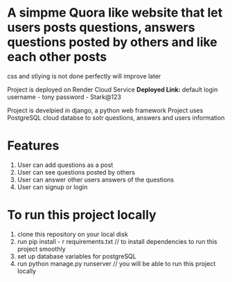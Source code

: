 # A simpme Quora like website that let users posts questions, answers questions posted by others and like each other posts

css and stlying is not done perfectly will improve later

Project is deployed on Render Cloud Service
**Deployed Link:** 
default login 
username - tony
password - Stark@123

Project is develpied in django, a python web framework
Project uses PostgreSQL cloud databse to sotr questions, answers and users information 
# Features
1. User can add questions as a post
2. User can see questions posted by others
3. User can answer other users answers of the questions
4. User can signup or login

# To run this project locally
1. clone this repository on your local disk
2. run pip install - r requirements.txt // to install dependencies to run this project smoothly
3. set up database variables for postgreSQL
4. run python manage.py runserver     // you will be able to run this project locally

